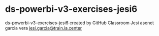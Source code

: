 # ds-powerbi-v3-exercises-jesi6
ds-powerbi-v3-exercises-jesi6 created by GitHub Classroom
Jesi asenet garcia vera
jesi.garcia@train.ia.center
